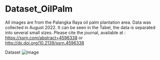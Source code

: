# Dataset_OilPalm
All images are from the Palangka Raya oil palm plantation area. Data was collected in August 2022. It can be seen 
in the Tabel, the data is separated into several small sizes.
Please cite the journal, available at :
https://ssrn.com/abstract=4596338 or http://dx.doi.org/10.2139/ssrn.4596338 

Dataset
![image](https://github.com/maurawidyaningsih/Dataset_OilPalm/assets/139546451/9009f47b-6197-453c-a99a-87163617c235)

